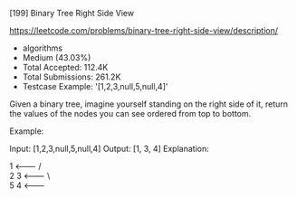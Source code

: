 [199] Binary Tree Right Side View  

https://leetcode.com/problems/binary-tree-right-side-view/description/

* algorithms
* Medium (43.03%)
* Total Accepted:    112.4K
* Total Submissions: 261.2K
* Testcase Example:  '[1,2,3,null,5,null,4]'

Given a binary tree, imagine yourself standing on the right side of it, return the values of the nodes you can see ordered from top to bottom.

Example:


Input: [1,2,3,null,5,null,4]
Output: [1, 3, 4]
Explanation:

   1            <---
 /   \
2     3         <---
 \     \
  5     4       <---


